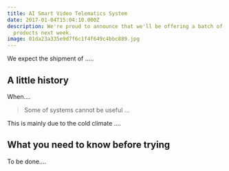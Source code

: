 ```yaml
---
title: AI Smart Video Telematics System
date: 2017-01-04T15:04:10.000Z
description: We're proud to announce that we'll be offering a batch of new
  products next week.
image: 01da23a335e9d7f6c1f4f649c4bbc889.jpg
---
```

We expect the shipment of  .....

## A little history

When....

> Some of systems cannot be useful ... 

This is mainly due to the cold climate ....

## What you need to know before trying

To be done....